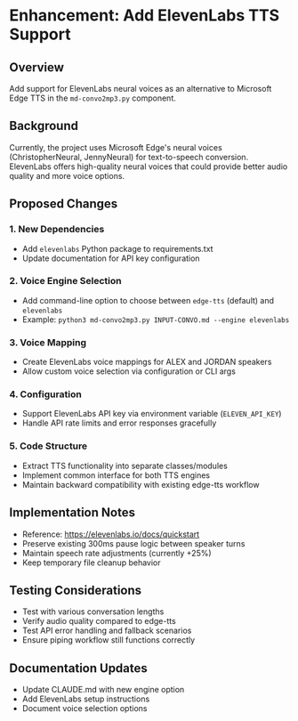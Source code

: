 # Enhancement: Add ElevenLabs TTS Support

## Overview
Add support for ElevenLabs neural voices as an alternative to Microsoft Edge TTS in the `md-convo2mp3.py` component.

## Background
Currently, the project uses Microsoft Edge's neural voices (ChristopherNeural, JennyNeural) for text-to-speech conversion. ElevenLabs offers high-quality neural voices that could provide better audio quality and more voice options.

## Proposed Changes

### 1. New Dependencies
- Add `elevenlabs` Python package to requirements.txt
- Update documentation for API key configuration

### 2. Voice Engine Selection
- Add command-line option to choose between `edge-tts` (default) and `elevenlabs`
- Example: `python3 md-convo2mp3.py INPUT-CONVO.md --engine elevenlabs`

### 3. Voice Mapping
- Create ElevenLabs voice mappings for ALEX and JORDAN speakers
- Allow custom voice selection via configuration or CLI args

### 4. Configuration
- Support ElevenLabs API key via environment variable (`ELEVEN_API_KEY`)
- Handle API rate limits and error responses gracefully

### 5. Code Structure
- Extract TTS functionality into separate classes/modules
- Implement common interface for both TTS engines
- Maintain backward compatibility with existing edge-tts workflow

## Implementation Notes
- Reference: https://elevenlabs.io/docs/quickstart
- Preserve existing 300ms pause logic between speaker turns
- Maintain speech rate adjustments (currently +25%)
- Keep temporary file cleanup behavior

## Testing Considerations
- Test with various conversation lengths
- Verify audio quality compared to edge-tts
- Test API error handling and fallback scenarios
- Ensure piping workflow still functions correctly

## Documentation Updates
- Update CLAUDE.md with new engine option
- Add ElevenLabs setup instructions
- Document voice selection options